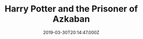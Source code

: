 ---
title: "Harry Potter and the Prisoner of Azkaban"
year: 2004
date: 2019-03-30T20:14:47.000Z
permalink: /almanac/movies/2019-03-30-harry-potter-and-the-prisoner-of-azkaban/index.html
rating: 3
---
